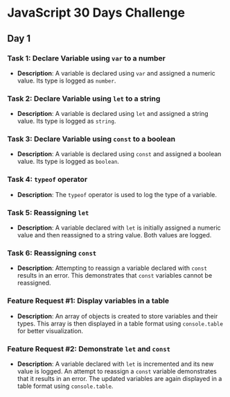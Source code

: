 # JavaScript 30 Days Challenge

## Day 1

### Task 1: Declare Variable using `var` to a number
- **Description**: A variable is declared using `var` and assigned a numeric value. Its type is logged as `number`.

### Task 2: Declare Variable using `let` to a string
- **Description**: A variable is declared using `let` and assigned a string value. Its type is logged as `string`.

### Task 3: Declare Variable using `const` to a boolean
- **Description**: A variable is declared using `const` and assigned a boolean value. Its type is logged as `boolean`.

### Task 4: `typeof` operator
- **Description**: The `typeof` operator is used to log the type of a variable.

### Task 5: Reassigning `let`
- **Description**: A variable declared with `let` is initially assigned a numeric value and then reassigned to a string value. Both values are logged.

### Task 6: Reassigning `const`
- **Description**: Attempting to reassign a variable declared with `const` results in an error. This demonstrates that `const` variables cannot be reassigned.

### Feature Request #1: Display variables in a table
- **Description**: An array of objects is created to store variables and their types. This array is then displayed in a table format using `console.table` for better visualization.

### Feature Request #2: Demonstrate `let` and `const`
- **Description**: A variable declared with `let` is incremented and its new value is logged. An attempt to reassign a `const` variable demonstrates that it results in an error. The updated variables are again displayed in a table format using `console.table`.